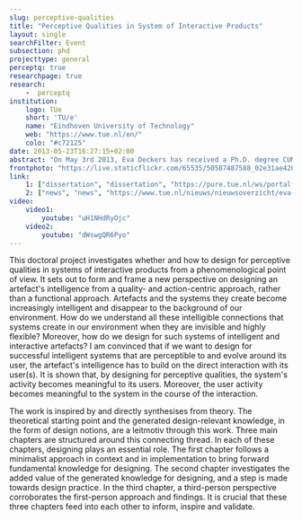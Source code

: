 ```yaml
---
slug: perceptive-qualities
title: "Perceptive Qualities in System of Interactive Products"
layout: single
searchFilter: Event
subsection: phd
projecttype: general
perceptq: true
researchpage: true
research: 
    -  perceptq
institution:
    logo: TUe
    short: 'TU/e'
    name: "Eindhoven University of Technology"
    web: "https://www.tue.nl/en/"
    colo: "#c72125"
date: 2013-05-23T16:27:15+02:00
abstract: "On May 3rd 2013, Eva Deckers has received a Ph.D. degree CUM LAUDE on the topic of Perceptive Qualities in System of Interactive Products."
frontphoto: "https://live.staticflickr.com/65535/50587487588_02e31ae420.jpg"
link:
    1: ["dissertation", "dissertation", "https://pure.tue.nl/ws/portalfiles/portal/3644790/753907.pdf"]
    2: ["news", "news", "https://www.tue.nl/nieuws/nieuwsoverzicht/eva-deckers-cum-laude-gepromoveerd/"]
video:
    video1:
        youtube: "uH1NHdRyOjc"
    video2:
        youtube: "dWswgQR6Pyo"
---
```


This doctoral project investigates whether and how to design for perceptive qualities in systems of interactive products from a phenomenological point of view. It sets out to form and frame a new perspective on designing an artefact's intelligence from a quality- and action-centric approach, rather than a functional approach. Artefacts and the systems they create become increasingly intelligent and disappear to the background of our environment. How do we understand all these intelligible connections that systems create in our environment when they are invisible and highly flexible? Moreover, how do we design for such systems of intelligent and interactive artefacts? I am convinced that if we want to design for successful intelligent systems that are perceptible to and evolve around its user, the artefact's intelligence has to build on the direct interaction with its user(s). It is shown that, by designing for perceptive qualities, the system's activity becomes meaningful to its users. Moreover, the user activity becomes meaningful to the system in the course of the interaction.

The work is inspired by and directly synthesises from theory. The theoretical starting point and the generated design-relevant knowledge, in the form of design notions, are a leitmotiv through this work. Three main chapters are structured around this connecting thread. In each of these chapters, designing plays an essential role. The first chapter follows a minimalist approach in context and in implementation to bring forward fundamental knowledge for designing. The second chapter investigates the added value of the generated knowledge for designing, and a step is made towards design practice. In the third chapter, a third-person perspective corroborates the first-person approach and findings. It is crucial that these three chapters feed into each other to inform, inspire and validate.